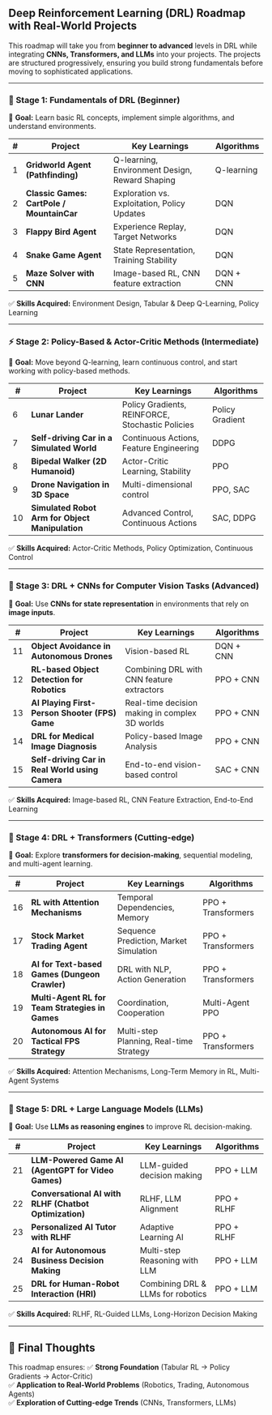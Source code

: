 ## **Deep Reinforcement Learning (DRL) Roadmap with Real-World Projects**

This roadmap will take you from **beginner to advanced** levels in DRL while integrating **CNNs, Transformers, and LLMs** into your projects. The projects are structured progressively, ensuring you build strong fundamentals before moving to sophisticated applications.

---

### **🚀 Stage 1: Fundamentals of DRL (Beginner)**
📌 **Goal:** Learn basic RL concepts, implement simple algorithms, and understand environments.

| #  | **Project** | **Key Learnings** | **Algorithms** |
|----|------------|-------------------|----------------|
| 1  | **Gridworld Agent (Pathfinding)** | Q-learning, Environment Design, Reward Shaping | Q-learning |
| 2  | **Classic Games: CartPole / MountainCar** | Exploration vs. Exploitation, Policy Updates | DQN |
| 3  | **Flappy Bird Agent** | Experience Replay, Target Networks | DQN |
| 4  | **Snake Game Agent** | State Representation, Training Stability | DQN |
| 5  | **Maze Solver with CNN** | Image-based RL, CNN feature extraction | DQN + CNN |

✅ **Skills Acquired:** Environment Design, Tabular & Deep Q-Learning, Policy Learning

---

### **⚡ Stage 2: Policy-Based & Actor-Critic Methods (Intermediate)**
📌 **Goal:** Move beyond Q-learning, learn continuous control, and start working with policy-based methods.

| #  | **Project** | **Key Learnings** | **Algorithms** |
|----|------------|-------------------|----------------|
| 6  | **Lunar Lander** | Policy Gradients, REINFORCE, Stochastic Policies | Policy Gradient |
| 7  | **Self-driving Car in a Simulated World** | Continuous Actions, Feature Engineering | DDPG |
| 8  | **Bipedal Walker (2D Humanoid)** | Actor-Critic Learning, Stability | PPO |
| 9  | **Drone Navigation in 3D Space** | Multi-dimensional control | PPO, SAC |
| 10 | **Simulated Robot Arm for Object Manipulation** | Advanced Control, Continuous Actions | SAC, DDPG |

✅ **Skills Acquired:** Actor-Critic Methods, Policy Optimization, Continuous Control

---

### **🔬 Stage 3: DRL + CNNs for Computer Vision Tasks (Advanced)**
📌 **Goal:** Use **CNNs for state representation** in environments that rely on **image inputs**.

| #  | **Project** | **Key Learnings** | **Algorithms** |
|----|------------|-------------------|----------------|
| 11 | **Object Avoidance in Autonomous Drones** | Vision-based RL | DQN + CNN |
| 12 | **RL-based Object Detection for Robotics** | Combining DRL with CNN feature extractors | PPO + CNN |
| 13 | **AI Playing First-Person Shooter (FPS) Game** | Real-time decision making in complex 3D worlds | PPO + CNN |
| 14 | **DRL for Medical Image Diagnosis** | Policy-based Image Analysis | PPO + CNN |
| 15 | **Self-driving Car in Real World using Camera** | End-to-end vision-based control | SAC + CNN |

✅ **Skills Acquired:** Image-based RL, CNN Feature Extraction, End-to-End Learning

---

### **🤖 Stage 4: DRL + Transformers (Cutting-edge)**
📌 **Goal:** Explore **transformers for decision-making**, sequential modeling, and multi-agent learning.

| #  | **Project** | **Key Learnings** | **Algorithms** |
|----|------------|-------------------|----------------|
| 16 | **RL with Attention Mechanisms** | Temporal Dependencies, Memory | PPO + Transformers |
| 17 | **Stock Market Trading Agent** | Sequence Prediction, Market Simulation | PPO + Transformers |
| 18 | **AI for Text-based Games (Dungeon Crawler)** | DRL with NLP, Action Generation | PPO + Transformers |
| 19 | **Multi-Agent RL for Team Strategies in Games** | Coordination, Cooperation | Multi-Agent PPO |
| 20 | **Autonomous AI for Tactical FPS Strategy** | Multi-step Planning, Real-time Strategy | PPO + Transformers |

✅ **Skills Acquired:** Attention Mechanisms, Long-Term Memory in RL, Multi-Agent Systems

---

### **🧠 Stage 5: DRL + Large Language Models (LLMs)**
📌 **Goal:** Use **LLMs as reasoning engines** to improve RL decision-making.

| #  | **Project** | **Key Learnings** | **Algorithms** |
|----|------------|-------------------|----------------|
| 21 | **LLM-Powered Game AI (AgentGPT for Video Games)** | LLM-guided decision making | PPO + LLM |
| 22 | **Conversational AI with RLHF (Chatbot Optimization)** | RLHF, LLM Alignment | PPO + RLHF |
| 23 | **Personalized AI Tutor with RLHF** | Adaptive Learning AI | PPO + RLHF |
| 24 | **AI for Autonomous Business Decision Making** | Multi-step Reasoning with LLM | PPO + LLM |
| 25 | **DRL for Human-Robot Interaction (HRI)** | Combining DRL & LLMs for robotics | PPO + LLM |

✅ **Skills Acquired:** RLHF, RL-Guided LLMs, Long-Horizon Decision Making

---

## **📌 Final Thoughts**
This roadmap ensures:
✅ **Strong Foundation** (Tabular RL → Policy Gradients → Actor-Critic)  
✅ **Application to Real-World Problems** (Robotics, Trading, Autonomous Agents)  
✅ **Exploration of Cutting-edge Trends** (CNNs, Transformers, LLMs)  